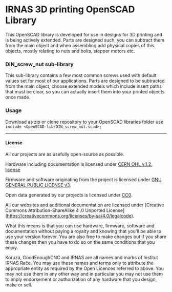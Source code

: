 IRNAS 3D printing OpenSCAD Library
======================

This OpenSCAD library is developed for use in designs for 3D printing and is being actively extended. Parts are designed such, you can subtract them from the main object and when assembling add physical copies of this objects, mostly relating to nuts and bolts, stepper motors etc.

### DIN_screw_nut sub-library
This sub-library contains a few most common screws used with default values set for most of our applications. Parts are designed to be subtracted from the main object, choose extended models which include insert paths that must be clear, so you can actually insert them into your printed objects once made.

### Usage
Download as zip or clone repository to your OpenSCAD libraries folder use `include <OpenSCAD-lib/DIN_screw_nut.scad>;`

---

#### License

All our projects are as usefully open-source as possible.

Hardware including documentation is licensed under [CERN OHL v.1.2. license](http://www.ohwr.org/licenses/cern-ohl/v1.2)

Firmware and software originating from the project is licensed under [GNU GENERAL PUBLIC LICENSE v3](http://www.gnu.org/licenses/gpl-3.0.en.html).

Open data generated by our projects is licensed under [CC0](https://creativecommons.org/publicdomain/zero/1.0/legalcode).

All our websites and additional documentation are licensed under [Creative Commons Attribution-ShareAlike 4 .0 Unported License] (https://creativecommons.org/licenses/by-sa/4.0/legalcode).

What this means is that you can use hardware, firmware, software and documentation without paying a royalty and knowing that you'll be able to use your version forever. You are also free to make changes but if you share these changes then you have to do so on the same conditions that you enjoy.

Koruza, GoodEnoughCNC and IRNAS are all names and marks of Institut IRNAS Rače. 
You may use these names and terms only to attribute the appropriate entity as required by the Open Licences referred to above. You may not use them in any other way and in particular you may not use them to imply endorsement or authorization of any hardware that you design, make or sell.
